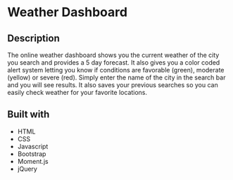 # Weather Dashboard

## Description
The online weather dashboard shows you the current weather of the city you search and provides a 5 day forecast. It also gives you a color coded alert system letting you know if conditions are favorable (green), moderate (yellow) or severe (red). Simply enter the name of the city in the search bar and you will see results. It also saves your previous searches so you can easily check weather for your favorite locations. 

## Built with 
* HTML
* CSS
* Javascript 
* Bootstrap 
* Moment.js 
* jQuery 
